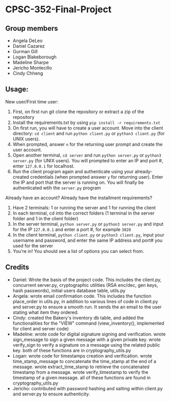 # CPSC-352-Final-Project

## Group members
- Angela DeLeo
- Daniel Cazarez
- Gurman Gill
- Logan Blakeborough
- Madeline Sharpe
- Jericho Montecillo
- Cindy Chheng

## Usage:
New user/First time user:
1. First, on first run git clone the repository or extract a zip of the repository
2. Install the requirements.txt by using ```pip install -r requirements.txt```
3. On first run, you will have to create a user account. Move into the client directory: ```cd client``` and run ```python client.py``` or ```python3 client.py``` (for UNIX users).
4. When prompted, answer ```n``` for the returning user prompt and create the user account.
5. Open another terminal, ```cd server``` and run ```python server.py``` or ```python3 server.py``` (for UNIX users). You will prompted to enter an IP and port #, enter ```127.0.0.1``` for localhost.
6. Run the client program again and authenticate using your already-created credentials (when prompted answer ```y``` for returning user). Enter the IP and port that the server is running on. You will finally be authenticated wtih the ```server.py``` program

Already have an account? Already have the installment requirements?
1. Have 2 terminals: 1 or running the server and 1 for running the client
2. In each terminal, cd into the correct folders (1 terminal in the server folder and 1 in the client folder)
3. In the server terminal, ```python server.py``` or ```python3 server.py``` and input for the IP ```127.0.0.1``` and enter a port #, for example ```3020```
4. In the client terminal, ```python client.py``` or ```python3 client.py```, input your username and password, and enter the same IP address and port# you used for the server
5. You're in! You should see a list of options you can select from.

## Credits
- Daniel: Wrote the basis of the project code. This includes the client.py, concurrent server.py, cryptographic utilities (RSA enc/dec, gen keys, hash passwords), initial users database table, utils.py
- Angela: wrote email confirmation code. This includes the function place_order in utils.py, in addition to various lines of code in client.py and server.py to ensure a smooth run. It sends the an email to the user stating what item they ordered.
- Cindy: created the Bakery's inventory db table, and added the functionalities for the "VIEW" command (view_inventory(), implemented for client and server code)
- Madeline: wrote code for digital signature signing and verification. wrote sign_message to sign a given message with a given private key. wrote verify_sign to verify a signature on a message using the related public key. both of these functions are in cryptography_utils.py
- Logan: wrote code for timestamps creation and verification. wrote time_stamp_message to concatenate the time_stamp at the end of a message. wrote extract_time_stamp to retrieve the concatenated timestamp from a message. wrote verify_timestamp to verify the timestamp of a given message. all of these functions are found in cryptography_utils.py
- Jericho: contributed with password hashing and salting within client.py and server.py to ensure authenticity.
